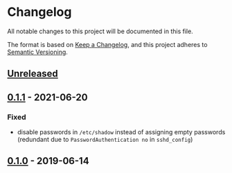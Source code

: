 # Changelog
All notable changes to this project will be documented in this file.

The format is based on [Keep a Changelog](https://keepachangelog.com/en/1.0.0/),
and this project adheres to [Semantic Versioning](https://semver.org/spec/v2.0.0.html).

## [Unreleased]

## [0.1.1] - 2021-06-20
### Fixed
- disable passwords in `/etc/shadow` instead of assigning empty passwords
  (redundant due to `PasswordAuthentication no` in `sshd_config`)

## [0.1.0] - 2019-06-14

[Unreleased]: https://github.com/fphammerle/docker-ssh-bastion/compare/0.1.1...HEAD
[0.1.1]: https://github.com/fphammerle/docker-ssh-bastion/compare/0.1.0...0.1.1
[0.1.0]: https://github.com/fphammerle/docker-ssh-bastion/tree/0.1.0
